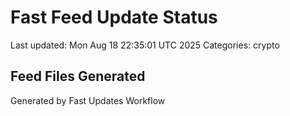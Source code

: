 # Fast Feed Update Status
Last updated: Mon Aug 18 22:35:01 UTC 2025
Categories: crypto

## Feed Files Generated

Generated by Fast Updates Workflow
